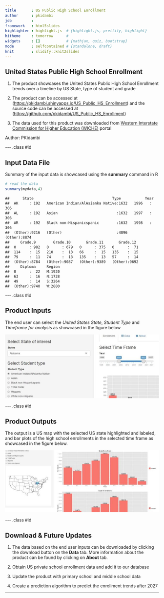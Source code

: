 ```yaml
---
title       : US Public High School Enrollment
author      : pkidambi  
job         : 
framework   : html5slides      
highlighter : highlight.js  # {highlight.js, prettify, highlight}
hitheme     : tomorrow      # 
widgets     : []            # {mathjax, quiz, bootstrap}
mode        : selfcontained # {standalone, draft}
knit        : slidify::knit2slides
---
```


## United States Public High School Enrollment

1. The product showcases the United States Public High School Enrollment trends over a timeline by US State, type of student and grade

2. The product can be accessed at (https://pkidambi.shinyapps.io/US_Public_HS_Enrollment) and the source code can be accessed at (https://github.com/pkidambi/US_Public_HS_Enrollment)

3. The data used for this product was downloaded from [Western Interstate Commission for Higher Education (WICHE)](http://knocking.wiche.edu/download) portal

Author: PKidambi

--- .class #id 

## Input Data File
Summary of the input data is showcased using the **summary** command in R


```r
# read the data
summary(mydata,4)
```

```
##      State                                    Type           Year     
##  AK     : 192   American Indian/AlAsianka Native:1632   1996   : 306  
##  AL     : 192   Asian                           :1632   1997   : 306  
##  AR     : 192   Black non-Hispanicspanic        :1632   1998   : 306  
##  (Other):9216   (Other)                         :4896   (Other):8874  
##     Grade.9        Grade.10       Grade.11       Grade.12   
##  0      : 982   0      : 679   0      : 375   0      :  71  
##  114    :  15   210    :  13   66     :  15   135    :  15  
##  79     :  11   74     :  13   135    :  13   57     :  14  
##  (Other):8784   (Other):9087   (Other):9389   (Other):9692  
##     Diploma     Region  
##  0      :  22   M:1920  
##  63     :  16   N:1728  
##  49     :  14   S:3264  
##  (Other):9740   W:2880
```
 

--- .class #id 

## Product Inputs
The end user can select the *United States State*, *Student Type* and *Timeframe for analysis* as showcased in the figure below 


![Input](input.JPG)



--- .class #id 

## Product Outputs
The output is a US map with the selected US state highlighted and labeled, and bar plots of the high school enrollments in the selected time frame as showcased in the figure below. 


![Output](output.JPG)


--- .class #id 

## Download & Future Updates
1. The data based on the end user inputs can be downloaded by clicking the download button on the **Data** tab. More information about the product can be found by clicking on **About** tab. 

2. Obtain US private school enrollment data and add it to our database

3. Update the product with primary school and middle school data

4. Create a prediction algorithm to predict the enrollment trends after 2027
--- 
